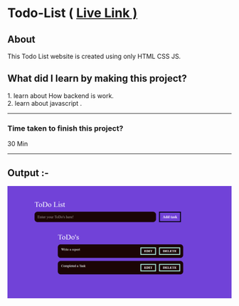 <h1>Todo-List ( <a href="https://csd1.netlify.app">Live Link )</a></h1>
<h2>About</h2>
<p>This Todo List website is created using only HTML CSS JS.</p>
<h2>What did I learn by making this project?
</h2>
1. learn about How backend is work. <br>
2. learn about javascript . <hr>
<h3>Time taken to finish this project?</h3>
<p>30 Min</p>
<hr>
<h2>Output :- </h2>
<img src="./Images/Image.png" alt="Output">
